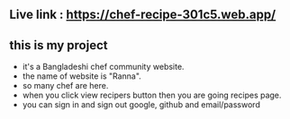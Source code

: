 ## Live link : https://chef-recipe-301c5.web.app/
## this is my project
- it's a Bangladeshi chef community website.
- the name of website is "Ranna".
- so many chef are here.
- when you click view recipers button then you are going recipes page.
- you can sign in and sign out google, github and email/password